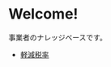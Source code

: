 # Welcome!

事業者のナレッジベースです。

- [軽減税率](taxes/消費税/軽減税率)
<!-- - [課税事業者](taxes/消費税/課税事業者) -->
<!-- - [給与所得](taxes/所得税/給与所得) -->
